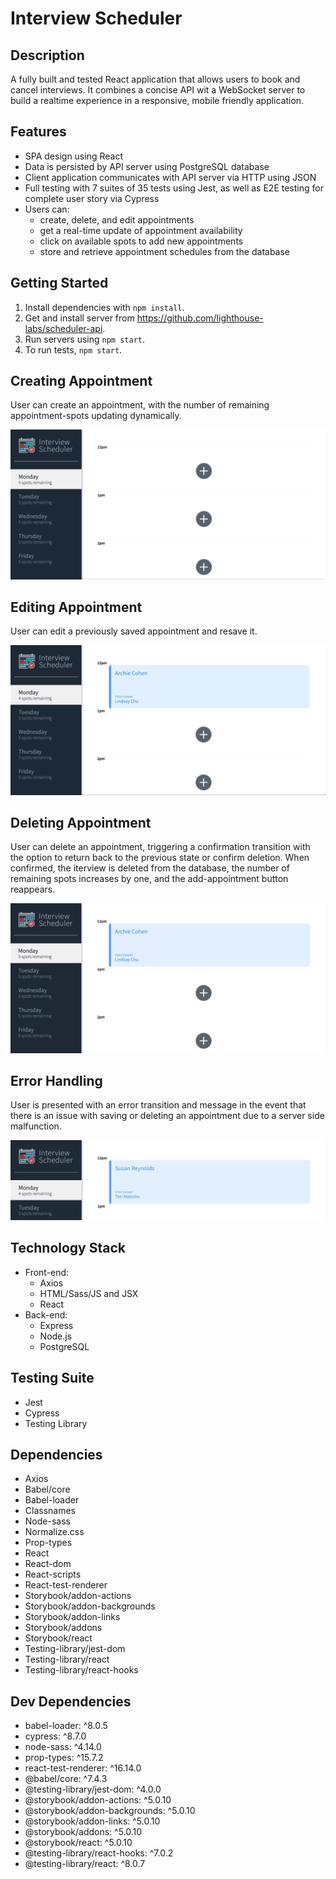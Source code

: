 # Interview Scheduler

## Description
A fully built and tested React application that allows users to book and cancel interviews. It combines a concise API wit a WebSocket server to build a realtime experience in a responsive, mobile friendly application.  

## Features
  - SPA design using React
  - Data is persisted by API server using PostgreSQL database
  - Client application communicates with API server via HTTP using JSON
  - Full testing with 7 suites of 35 tests using Jest, as well as E2E testing
    for complete user story via Cypress
  - Users can:
    - create, delete, and edit appointments
    - get a real-time update of appointment availability
    - click on available spots to add new appointments
    - store and retrieve appointment schedules from the database

## Getting Started
1. Install dependencies with `npm install`.
2. Get and install server from https://github.com/lighthouse-labs/scheduler-api. 
3. Run servers using `npm start`. 
4. To run tests, `npm start`. 

## Creating Appointment
User can create an appointment, with the number of remaining appointment-spots updating dynamically. 

!["creating appointmet"](https://github.com/habibcodes/scheduler/blob/master/images/creating%20appointment.gif)

## Editing Appointment
User can edit a previously saved appointment and resave it.

!["creating appointmet"](https://github.com/habibcodes/scheduler/blob/master/images/edit%20appointment.gif)

## Deleting Appointment
User can delete an appointment, triggering a confirmation transition with the option to return back to the previous state or confirm deletion. When confirmed, the iterview is deleted from the database, the number of remaining spots increases by one, and the add-appointment button reappears. 

!["creating appointmet"](https://github.com/habibcodes/scheduler/blob/master/images/delete%20appointment.gif)

## Error Handling
User is presented with an error transition and message in the event that there is an issue with saving or deleting an appointment due to a server side malfunction. 

!["creating appointmet"](https://github.com/habibcodes/scheduler/blob/master/images/deleting%20error.gif)

## Technology Stack
  - Front-end:
    - Axios
    - HTML/Sass/JS and JSX
    - React
  - Back-end:
    - Express
    - Node.js
    - PostgreSQL

## Testing Suite
  - Jest
  - Cypress
  - Testing Library

## Dependencies
  - Axios
  - Babel/core
  - Babel-loader
  - Classnames
  - Node-sass
  - Normalize.css
  - Prop-types
  - React
  - React-dom
  - React-scripts
  - React-test-renderer
  - Storybook/addon-actions
  - Storybook/addon-backgrounds
  - Storybook/addon-links
  - Storybook/addons
  - Storybook/react
  - Testing-library/jest-dom
  - Testing-library/react
  - Testing-library/react-hooks

## Dev Dependencies
  - babel-loader: ^8.0.5
  - cypress: ^8.7.0
  - node-sass: ^4.14.0
  - prop-types: ^15.7.2
  - react-test-renderer: ^16.14.0
  - @babel/core: ^7.4.3
  - @testing-library/jest-dom: ^4.0.0
  - @storybook/addon-actions: ^5.0.10
  - @storybook/addon-backgrounds: ^5.0.10
  - @storybook/addon-links: ^5.0.10
  - @storybook/addons: ^5.0.10
  - @storybook/react: ^5.0.10
  - @testing-library/react-hooks: ^7.0.2
  - @testing-library/react: ^8.0.7


